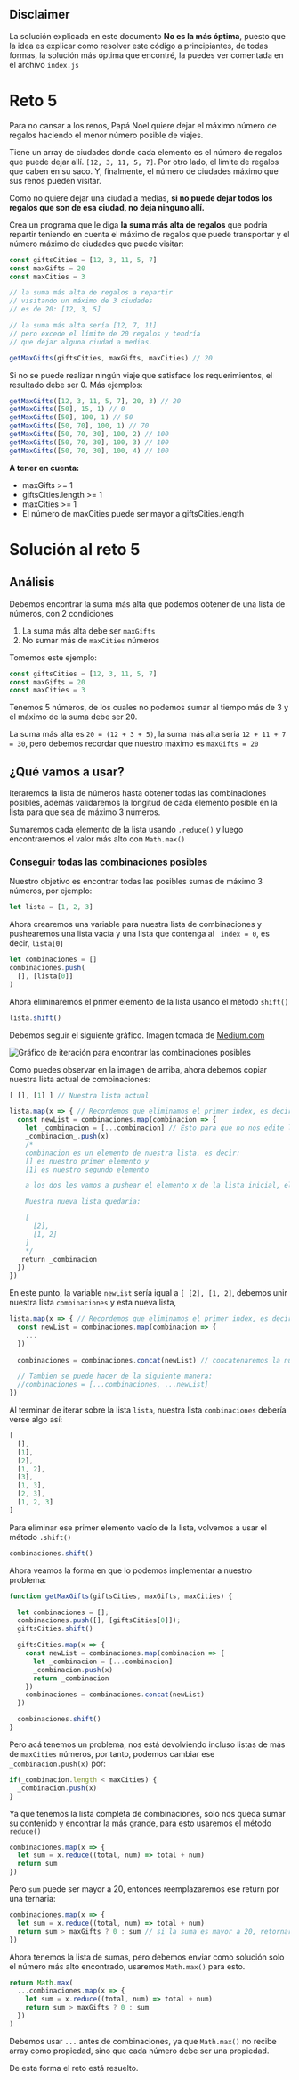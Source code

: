 ## Disclaimer

La solución explicada en este documento **No es la más óptima**, puesto que la idea es explicar como resolver este código a principiantes, de todas formas, la solución más óptima que encontré, la puedes ver comentada en el archivo `index.js`

# Reto 5

Para no cansar a los renos, Papá Noel quiere dejar el máximo número de regalos haciendo el menor número posible de viajes.

Tiene un array de ciudades donde cada elemento es el número de regalos que puede dejar allí. `[12, 3, 11, 5, 7]`. Por otro lado, el límite de regalos que caben en su saco. Y, finalmente, el número de ciudades máximo que sus renos pueden visitar.

Como no quiere dejar una ciudad a medias, **si no puede dejar todos los regalos que son de esa ciudad, no deja ninguno allí.**

Crea un programa que le diga **la suma más alta de regalos** que podría repartir teniendo en cuenta el máximo de regalos que puede transportar y el número máximo de ciudades que puede visitar:

```js
const giftsCities = [12, 3, 11, 5, 7]
const maxGifts = 20
const maxCities = 3

// la suma más alta de regalos a repartir
// visitando un máximo de 3 ciudades
// es de 20: [12, 3, 5]

// la suma más alta sería [12, 7, 11]
// pero excede el límite de 20 regalos y tendría
// que dejar alguna ciudad a medias.

getMaxGifts(giftsCities, maxGifts, maxCities) // 20
```

Si no se puede realizar ningún viaje que satisface los requerimientos, el resultado debe ser 0. Más ejemplos:

```js
getMaxGifts([12, 3, 11, 5, 7], 20, 3) // 20
getMaxGifts([50], 15, 1) // 0
getMaxGifts([50], 100, 1) // 50
getMaxGifts([50, 70], 100, 1) // 70
getMaxGifts([50, 70, 30], 100, 2) // 100
getMaxGifts([50, 70, 30], 100, 3) // 100
getMaxGifts([50, 70, 30], 100, 4) // 100
```

**A tener en cuenta:**

 - maxGifts >= 1
 - giftsCities.length >= 1
 - maxCities >= 1
 - El número de maxCities puede ser mayor a giftsCities.length

# Solución al reto 5

## Análisis

Debemos encontrar la suma más alta que podemos obtener de una lista de números, con 2 condiciones

1. La suma más alta debe ser `maxGifts`
2. No sumar más de `maxCities` números 

Tomemos este ejemplo:

```js
const giftsCities = [12, 3, 11, 5, 7]
const maxGifts = 20
const maxCities = 3
```

Tenemos 5 números, de los cuales no podemos sumar al tiempo más de 3 y el máximo de la suma debe ser 20.

La suma más alta es `20 = (12 + 3 + 5)`, la suma más alta seria `12 + 11 + 7 = 30`, pero debemos recordar que nuestro máximo es `maxGifts = 20`

## ¿Qué vamos a usar? 

Iteraremos la lista de números hasta obtener todas las combinaciones posibles, además validaremos la longitud de cada elemento posible en la lista para que sea de máximo 3 números.

Sumaremos cada elemento de la lista usando `.reduce()` y luego encontraremos el valor más alto con `Math.max()`

### Conseguir todas las combinaciones posibles

Nuestro objetivo es encontrar todas las posibles sumas de máximo 3 números, por ejemplo: 

```js
let lista = [1, 2, 3]
```

Ahora crearemos una variable para nuestra lista de combinaciones y pushearemos una lista vacía y una lista que contenga al ` index = 0`, es decir, `lista[0]`

```js
let combinaciones = []
combinaciones.push(
  [], [lista[0]]
)
```

Ahora eliminaremos el primer elemento de la lista usando el método `shift()`

```js
lista.shift()
```

Debemos seguir el siguiente gráfico. Imagen tomada de [Medium.com](https://medium.com/@alexanderpavlov_18884/javascript-algorithms-backtracking-222cde11842c)

![Gráfico de iteración para encontrar las combinaciones posibles](https://miro.medium.com/max/828/1*xHV_7hMvAG5Sorp-XpsZ0g.webp)

Como puedes observar en la imagen de arriba, ahora debemos copiar nuestra lista actual de combinaciones:

```js
[ [], [1] ] // Nuestra lista actual

lista.map(x => { // Recordemos que eliminamos el primer index, es decir que el primer objeto que iterara el map sera el número 2
  const newList = combinaciones.map(combinacion => {
    let _combinacion = [...combinacion] // Esto para que no nos edite la lista original
    _combinacion_.push(x)
    /*
    combinacion es un elemento de nuestra lista, es decir:
    [] es nuestro primer elemento y
    [1] es nuestro segundo elemento

    a los dos les vamos a pushear el elemento x de la lista inicial, el cual, en caso de la primer iteración sera el numero 2.

    Nuestra nueva lista quedaria:

    [
      [2],
      [1, 2]
    ]
    */
   return _combinacion
  })
})
```

En este punto, la variable `newList` sería igual a `[ [2], [1, 2]`, debemos unir nuestra lista `combinaciones` y esta nueva lista,

```js
lista.map(x => { // Recordemos que eliminamos el primer index, es decir que el primer objeto que iterara el map sera el número 2
  const newList = combinaciones.map(combinacion => {
    ...
  })
  
  combinaciones = combinaciones.concat(newList) // concatenaremos la nueva lista.

  // Tambien se puede hacer de la siguiente manera:
  //combinaciones = [...combinaciones, ...newList]
})
```

Al terminar de iterar sobre la lista `lista`, nuestra lista `combinaciones` debería verse algo así:

```js
[
  [],
  [1],
  [2],
  [1, 2],
  [3],
  [1, 3],
  [2, 3],
  [1, 2, 3]
]
```

Para eliminar ese primer elemento vacío de la lista, volvemos a usar el método `.shift()`

```js
combinaciones.shift()
```

Ahora veamos la forma en que lo podemos implementar a nuestro problema:

```js
function getMaxGifts(giftsCities, maxGifts, maxCities) {

  let combinaciones = [];
  combinaciones.push([], [giftsCities[0]]);
  giftsCities.shift()

  giftsCities.map(x => {
    const newList = combinaciones.map(combinacion => {
      let _combinacion = [...combinacion]
      _combinacion.push(x)
      return _combinacion
    })
    combinaciones = combinaciones.concat(newList)
  })

  combinaciones.shift()
}
```

Pero acá tenemos un problema, nos está devolviendo incluso listas de más de `maxCities` números, por tanto, podemos cambiar ese `_combinacion.push(x)` por: 

```js
if(_combinacion.length < maxCities) {
  _combinacion.push(x)
}
```

Ya que tenemos la lista completa de combinaciones, solo nos queda sumar su contenido y encontrar la más grande, para esto usaremos el método `reduce()`

```js
combinaciones.map(x => {
  let sum = x.reduce((total, num) => total + num)
  return sum
})
```

Pero `sum` puede ser mayor a 20, entonces reemplazaremos ese return por una ternaria:

```js
combinaciones.map(x => {
  let sum = x.reduce((total, num) => total + num)
  return sum > maxGifts ? 0 : sum // si la suma es mayor a 20, retornara 0
})
```

Ahora tenemos la lista de sumas, pero debemos enviar como solución solo el número más alto encontrado, usaremos `Math.max()` para esto.

```js
return Math.max(
  ...combinaciones.map(x => {
    let sum = x.reduce((total, num) => total + num)
    return sum > maxGifts ? 0 : sum
  })
)
```

Debemos usar `...` antes de combinaciones, ya que `Math.max()` no recibe array como propiedad, sino que cada número debe ser una propiedad.

De esta forma el reto está resuelto.